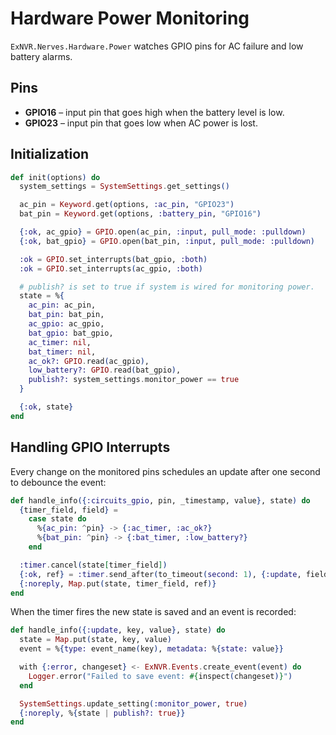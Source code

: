 # Hardware Power Monitoring

`ExNVR.Nerves.Hardware.Power` watches GPIO pins for AC failure and low battery alarms.

## Pins

- **GPIO16** – input pin that goes high when the battery level is low.
- **GPIO23** – input pin that goes low when AC power is lost.

## Initialization

```elixir
def init(options) do
  system_settings = SystemSettings.get_settings()

  ac_pin = Keyword.get(options, :ac_pin, "GPIO23")
  bat_pin = Keyword.get(options, :battery_pin, "GPIO16")

  {:ok, ac_gpio} = GPIO.open(ac_pin, :input, pull_mode: :pulldown)
  {:ok, bat_gpio} = GPIO.open(bat_pin, :input, pull_mode: :pulldown)

  :ok = GPIO.set_interrupts(bat_gpio, :both)
  :ok = GPIO.set_interrupts(ac_gpio, :both)

  # publish? is set to true if system is wired for monitoring power.
  state = %{
    ac_pin: ac_pin,
    bat_pin: bat_pin,
    ac_gpio: ac_gpio,
    bat_gpio: bat_gpio,
    ac_timer: nil,
    bat_timer: nil,
    ac_ok?: GPIO.read(ac_gpio),
    low_battery?: GPIO.read(bat_gpio),
    publish?: system_settings.monitor_power == true
  }

  {:ok, state}
end
```

## Handling GPIO Interrupts

Every change on the monitored pins schedules an update after one second to debounce the event:

```elixir
def handle_info({:circuits_gpio, pin, _timestamp, value}, state) do
  {timer_field, field} =
    case state do
      %{ac_pin: ^pin} -> {:ac_timer, :ac_ok?}
      %{bat_pin: ^pin} -> {:bat_timer, :low_battery?}
    end

  :timer.cancel(state[timer_field])
  {:ok, ref} = :timer.send_after(to_timeout(second: 1), {:update, field, value})
  {:noreply, Map.put(state, timer_field, ref)}
end
```

When the timer fires the new state is saved and an event is recorded:

```elixir
def handle_info({:update, key, value}, state) do
  state = Map.put(state, key, value)
  event = %{type: event_name(key), metadata: %{state: value}}

  with {:error, changeset} <- ExNVR.Events.create_event(event) do
    Logger.error("Failed to save event: #{inspect(changeset)}")
  end

  SystemSettings.update_setting(:monitor_power, true)
  {:noreply, %{state | publish?: true}}
end
```
